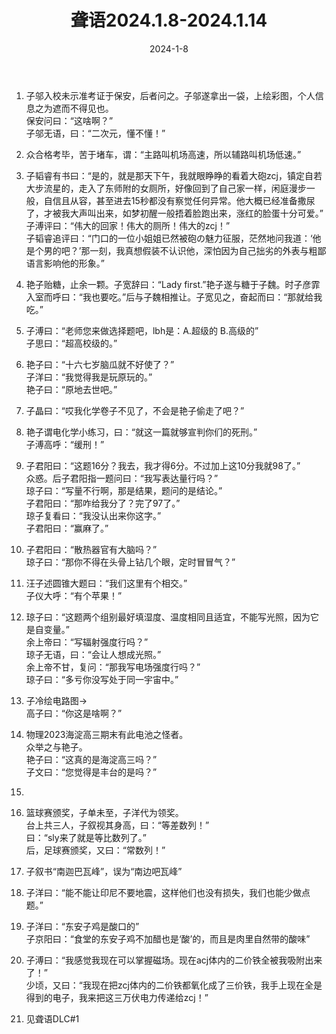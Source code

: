 ﻿---
title: 聋语2024.1.8-2024.1.14
date: 2024-1-8
---
  
1. 子邬入校未示准考证于保安，后者问之。子邬遂拿出一袋，上绘彩图，个人信息之为遮而不得见也。  
保安问曰：“这啥啊？”  
子邬无语，曰：“二次元，懂不懂！”  
2. 众合格考毕，苦于堵车，谓：“主路叫机场高速，所以辅路叫机场低速。”  
3. 子韬睿有书曰：“是的，就是那天下午，我就眼睁睁的看着大砲zcj，镇定自若大步流星的，走入了东师附的女厕所，好像回到了自己家一样，闲庭漫步一般，自信且从容，甚至进去15秒都没有察觉任何异常。他大概已经准备撒尿了，才被我大声叫出来，如梦初醒一般捂着脸跑出来，涨红的脸蛋十分可爱。”  
子溥评曰：“伟大的回家！伟大的厕所！伟大的zcj！”  
子韬睿追评曰：“门口的一位小姐姐已然被砲の魅力征服，茫然地问我道：‘他是个男的吧？’那一刻，我真想假装不认识他，深怕因为自己拙劣的外表与粗鄙语言影响他的形象。”  
4. 艳子贻糖，止余一颗。子宽辞曰：“Lady first.”艳子遂与糖于子魏。时子彦霏入室而呼曰：“我也要吃。”后与子魏相推让。子宽见之，奋起而曰：“那就给我吃。”  
5. 子溥曰：“老师您来做选择题吧，lbh是：A.超级的 B.高级的”  
子思曰：“超高校级的。”  
6. 艳子曰：“十六七岁脑瓜就不好使了？”  
子洋曰：“我觉得我是玩原玩的。”  
艳子曰：“原地去世吧。”  
7. 子晶曰：“哎我化学卷子不见了，不会是艳子偷走了吧？”  
8. 艳子谓电化学小练习，曰：“就这一篇就够宣判你们的死刑。”  
子溥高呼：“缓刑！”  
9. 子君阳曰：“这题16分？我去，我才得6分。不过加上这10分我就98了。”  
众惑。后子君阳指一题问曰：“我写表达量行吗？”  
琼子曰：“写量不行啊，那是结果，题问的是结论。”  
子君阳曰：“那咋给我分了？完了97了。”  
琼子复看曰：“我没认出来你这字。”  
子君阳曰：“赢麻了。”  
10. 子君阳曰：“散热器官有大脑吗？”  
琼子曰：“那你不得在头骨上钻几个眼，定时冒冒气？”  
11. 汪子述圆锥大题曰：“我们这里有个相交。”  
子仪大呼：“有个苹果！”  
12. 琼子曰：“这题两个组别最好填湿度、温度相同且适宜，不能写光照，因为它是自变量。”  
余上帝曰：“写辐射强度行吗？”  
琼子无语，曰：“会让人想成光照。”  
余上帝不甘，复问：“那我写电场强度行吗？”  
琼子曰：“多亏你没写处于同一宇宙中。”  
13. 子冷绘电路图→  
高子曰：“你这是啥啊？”  
  
  
  
  
  
  
  
14. 物理2023海淀高三期末有此电池之怪者。  
众举之与艳子。  
艳子曰：“这真的是海淀高三吗？”  
子文曰：“您觉得是丰台的是吗？”  
  
  
  
  
  
  
  
  
  
15.    
  
16. 篮球赛颁奖，子单未至，子洋代为领奖。  
台上共三人，子叙视其身高，曰：“等差数列！”  
曰：“sly来了就是等比数列了。”  
后，足球赛颁奖，又曰：“常数列！”  
17. 子叙书“南迦巴瓦峰”，误为“南边吧瓦峰”  
18. 子洋曰：“能不能让印尼不要地震，这样他们也没有损失，我们也能少做点题。”  
  
19. 子洋曰：“东安子鸡是酸口的”  
子京阳曰：“食堂的东安子鸡不加醋也是‘酸’的，而且是肉里自然带的酸味”  
20. 子溥曰：“我感觉我现在可以掌握磁场。现在acj体内的二价铁全被我吸附出来了！”  
少顷，又曰：“我现在把zcj体内的二价铁都氧化成了三价铁，我手上现在全是得到的电子，我来把这三万伏电力传递给zcj！”  
21. 见聋语DLC#1  
